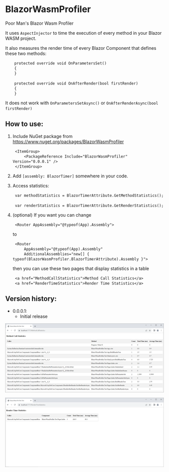 # BlazorWasmProfiler

Poor Man's Blazor Wasm Profiler

It uses `AspectInjector` to time the execution of every method in your Blazor WASM project.

It also measures the render time of every Blazor Component that defines these two methods:

        protected override void OnParametersSet()
        {
        }

        protected override void OnAfterRender(bool firstRender)
        {
        }

It does not work with `OnParametersSetAsync()` or `OnAfterRenderAsync(bool firstRender)`

## How to use:

1. Include NuGet package from https://www.nuget.org/packages/BlazorWasmProfiler

        <ItemGroup>
            <PackageReference Include="BlazorWasmProfiler" Version="0.0.0.1" />
        </ItemGroup>

2. Add `[assembly: BlazorTimer]` somewhere in your code.

3. Access statistics:

        var methodStatistics = BlazorTimerAttribute.GetMethodStatistics();

        var renderStatistics = BlazorTimerAttribute.GetRenderStatistics();

3. (optional) If you want you can change

        <Router AppAssembly="@typeof(App).Assembly">

    to

        <Router 
            AppAssembly="@typeof(App).Assembly" 
            AdditionalAssemblies="new[] { typeof(BlazorWasmProfiler.BlazorTimerAttribute).Assembly }">

    then you can use these two pages that display statistics in a table

        <a href="MethodCallStatistics">Method Call Statistics</a>
        <a href="RenderTimeStatistics">Render Time Statistics</a>

## Version history:

- 0.0.0.1:
    - Initial release

![MethodCallStatistics](https://github.com/Jinjinov/BlazorWasmProfiler/blob/main/MethodCallStatistics.png)

![RenderTimeStatistics](https://github.com/Jinjinov/BlazorWasmProfiler/blob/main/RenderTimeStatistics.png)